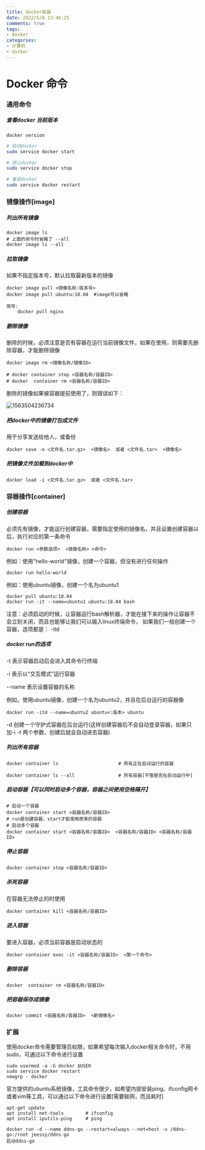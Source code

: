 ```yaml
---
title: docker容器
date: 2022/5/8 13:46:25
comments: true
tags: 
- docker
categories: 
- 计算机
- docker
---
```




# Docker 命令

### 通用命令

##### 查看docker 当前版本

```shell
docker version
```

```bash
# 启动docker
sudo service docker start

# 停止docker
sudo service docker stop

# 重启docker
sudo service docker restart
```



### 镜像操作[image]

##### 列出所有镜像

```shell
docker image ls
# 上面的命令时省略了 --all
docker image ls --all
```

##### 拉取镜像

如果不指定版本号，默认拉取最新版本的镜像

```shell
docker image pull <镜像名称:版本号>
docker image pull ubuntu:18.04  #image可以省略

简写:
	docker pull nginx
```

##### 删除镜像

删除的时候，必须注意是否有容器在运行当前镜像文件，如果在使用，则需要先删除容器，才能删除镜像

```shell
docker image rm <镜像名称/镜像ID>

# docker container stop <容器名称/容器ID>
# docker  container rm <容器名称/容器ID> 
```

删除的镜像如果被容器提前使用了，则错误如下：

![1563504236734](assets/1563504236734.png)



##### 把docker中的镜像打包成文件

用于分享发送给他人，或备份

```shell
docker save -o <文件名.tar.gz>  <镜像名>  或者 <文件名.tar>  <镜像名> 
```



##### 把镜像文件加载到docker中

```shell
docker load -i <文件名.tar.gz>  或者 <文件名.tar>
```



### 容器操作[container]

##### 创建容器

必须先有镜像，才能运行创建容器，需要指定使用的镜像名，并且设置创建容器以后，执行对应的第一条命令 

```shell
docker run <参数选项>  <镜像名称> <命令>
```

例如：使用"hello-world"镜像，创建一个容器，但没有进行任何操作

```shell
docker run hello-world
```

例如：使用ubuntu镜像，创建一个名为ubuntu1

```
docker pull ubuntu:18.04
docker run -it --name=ubuntu1 ubuntu:18.04 bash
```

注意：必须启动的时候，让容器运行bash解析器，才能在接下来的操作让容器不会立刻关闭，而且也能够让我们可以输入linux终端命令， 如果我们一般创建一个容器，选项都是： -itd



##### docker run的选项

-t    表示容器启动后会进入其命令行终端

-i     表示以“交互模式”运行容器

--name  表示设置容器的名称

例如，使用ubuntu镜像，创建一个名为ubuntu2，并且在后台运行的容器像

```
docker run -itd --name=ubuntu2 ubuntu<:版本> ubuntu
```

-d    创建一个守护式容器在后台运行(这样创建容器后不会自动登录容器，如果只加-i -t 两个参数，创建后就会自动进去容器)



##### 列出所有容器

```shell
docker container ls                      # 所有正在启动运行的容器

docker container ls --all                # 所有容器[不管是否在启动运行中]
```



##### 启动容器【可以同时启动多个容器，容器之间使用空格隔开】

```shell
# 启动一个容器
docker container start <容器名称/容器ID>
# run是创建容器，start才能使用原来的容器 
# 启动多个容器
docker container start <容器名称/容器ID>  <容器名称/容器ID> <容器名称/容器ID>
```



##### 停止容器

```shell
docker container stop <容器名称/容器ID>
```

##### 杀死容器

在容器无法停止的时使用

```shell
docker container kill <容器名称/容器ID>
```

##### 进入容器

要进入容器，必须当前容器是启动状态的

```shell
docker container exec -it <容器名称/容器ID>  <第一个命令>
```

##### 删除容器

```shell
docker  container rm <容器名称/容器ID>
```

##### 把容器保存成镜像

```shell
docker commit <容器名称/容器ID>  <新镜像名>
```



### 扩展

使用docker命令需要管理员权限，如果希望每次输入docker相关命令时，不用sudo，可通过以下命令进行设置

```shell
sudo usermod -a -G docker $USER
sudo service docker restart
newgrp - docker
```



官方提供的ubuntu系统镜像，工具命令很少，如希望内部安装ping、ifconfig网卡或者vim等工具，可以通过以下命令进行设置[需要联网，而且耗时]

```shell
apt-get update
apt install net-tools        # ifconfig 
apt install iputils-ping     # ping
```

```
docker run -d --name ddns-go --restart=always --net=host -v /ddns-go:/root jeessy/ddns-go
启动ddns-go
```

